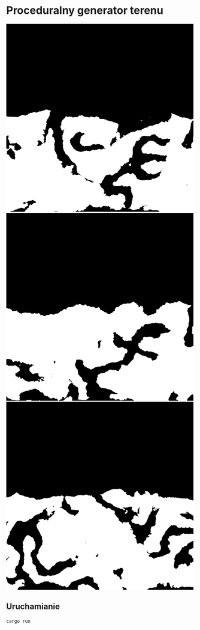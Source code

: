 # Proceduralny generator terenu

![Screenshot 1](screenshot1.png)
![Screenshot 2](screenshot2.png)
![Screenshot 3](screenshot3.png)

## Uruchamianie

```sh
cargo run
```
